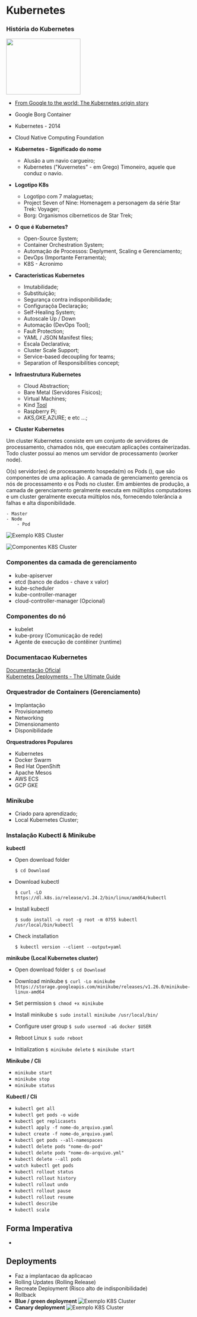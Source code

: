 # Kubernetes

### História do Kubernetes
   <img src="https://download.logo.wine/logo/Kubernetes/Kubernetes-Logo.wine.png" width="200" height="150">

 - [From Google to the world: The Kubernetes origin story](https://cloud.google.com/blog/products/containers-kubernetes/from-google-to-the-world-the-kubernetes-origin-story)
 - Google Borg Container
 - Kubernetes - 2014
 - Cloud Native Computing Foundation 
 - **Kubernetes - Significado do nome**
    - Alusão a um navio cargueiro;
    - Kubernetes ("Kuvernetes" - em Grego) Timoneiro, aquele que conduz o navio.

- **Logotipo K8s**
    - Logotipo com 7 malaguetas;
    - Project Seven of Nine: Homenagem a personagem da série Star Trek: Voyager;
    - Borg: Organismos ciberneticos de Star Trek;

- **O que é Kubernetes?**
    - Open-Source System;
    - Container Orchestration System;
    - Automação de Processos: Deplyment, Scaling e Gerenciamento; 
    - DevOps (Importante Ferramenta);
    - K8S - Acronimo

- **Caracteristicas Kubernetes**
    - Imutabilidade;
    - Substituição;
    - Segurança contra indisponibilidade;
    - Configuraçõa Declaração;
    - Self-Healing System;
    - Autoscale Up / Down
    - Automação (DevOps Tool);
    - Fault Protection;
    - YAML / JSON Manifest files;
    - Escala Declarativa;
    - Cluster Scale Support;
    - Service-based decoupling for teams;
    - Separation of Responsibilities concept;

- **Infraestrutura Kubernetes**
    - Cloud Abstraction;
    - Bare Metal (Servidores Fisicos);
    - Virtual Machines;
    - Kind [Tool](https://kind.sigs.k8s.io/)
    - Raspberry Pi;
    - AKS,GKE,AZURE; e etc ...; 
    
- **Cluster Kubernetes**

Um cluster Kubernetes consiste em um conjunto de servidores de processamento, chamados nós, que executam aplicações containerizadas. Todo cluster possui ao menos um servidor de processamento (worker node).

O(s) servidor(es) de processamento hospeda(m) os Pods (), que são componentes de uma aplicação. A camada de gerenciamento gerencia os nós de processamento e os Pods no cluster. Em ambientes de produção, a camada de gerenciamento geralmente executa em múltiplos computadores e um cluster geralmente executa múltiplos nós, fornecendo tolerância a falhas e alta disponibilidade.

    - Master
    - Node
        - Pod

![Exemplo K8S Cluster](https://miro.medium.com/v2/resize:fit:700/1*WHXv2Z0bBfC7GW4egoIwTw.png)

![Componentes K8S Cluster](https://kubernetes.io/images/docs/components-of-kubernetes.svg)


### Componentes da camada de gerenciamento

 - kube-apiserver
 - etcd (banco de dados - chave x valor)
 - kube-scheduler
 - kube-controller-manager
 - cloud-controller-manager (Opcional)
 
 ### Componentes do nó

  - kubelet 
  - kube-proxy (Comunicação de rede)
  - Agente de execução de contêiner (runtime)

 ### Documentacao Kubernetes

[Documentacão Oficial](https://kubernetes.io/pt-br/docs/concepts/overview/components/)  
[Kubernetes Deployments - The Ultimate Guide](https://semaphoreci.com/blog/kubernetes-deployment)

### Orquestrador de Containers (Gerenciamento)

- Implantação
- Provisionameto
- Networking
- Dimensionamento
- Disponibilidade

**Orquestradores Populares**

- Kubernetes
- Docker Swarm
- Red Hat OpenShift
- Apache Mesos
- AWS ECS
- GCP GKE

### Minikube

- Criado para aprendizado;
- Local Kubernetes Cluster;


### Instalação Kubectl & Minikube

**kubectl**

- Open download folder

    ```$ cd Download```

- Download kubectl

    ```$ curl -LO https://dl.k8s.io/release/v1.24.2/bin/linux/amd64/kubectl```

- Install kubectl

    ```$ sudo install -o root -g root -m 0755 kubectl /usr/local/bin/kubectl```

- Check installation

    ```$ kubectl version --client --output=yaml``` 

**minikube (Local Kubernetes cluster)** 

- Open download folder 
    ```$ cd Download```

- Download minikube
    ```$ curl -Lo minikube https://storage.googleapis.com/minikube/releases/v1.26.0/minikube-linux-amd64```

- Set permission
    ```$ chmod +x minikube```

- Install minikube
    ```$ sudo install minikube /usr/local/bin/```

- Configure user group
    ```$ sudo usermod -aG docker $USER```

- Reboot Linux
    ```$ sudo reboot```

- Initialization
    ```$ minikube delete```
    ```$ minikube start```

 **Minikube / Cli**

- ```minikube start```
- ```minikube stop```
- ```minikube status```

 **Kubectl / Cli**

- ```kubectl get all```
- ```kubectl get pods -o wide```
- ```kubectl get replicasets```
- ```kubectl apply -f nome-do_arquivo.yaml```
- ```kubect create -f nome-do_arquivo.yaml```
- ```kubectl get pods --all-namespaces```
- ```kubectl delete pods "nome-do-pod"```
- ```kubectl delete pods "nome-do-arquivo.yml"```
- ```kubectl delete --all pods```
- ```watch kubectl get pods```
- ```kubectl rollout status```
- ```kubectl rollout history```
- ```kubectl rollout undo```
- ```kubectl rollout pause```
- ```kubectl rollout resume```
- ```kubectl describe```
- ```kubectl scale```


## Forma Imperativa

- 

## Deployments
- Faz a implantacao da aplicacao
- Rolling Updates (Rolling Release)
- Recreate Deployment (Risco alto de indisponibilidade)
- Rollback
- **Blue / green deployment**
    ![Exemplo K8S Cluster](https://semaphoreci.com/wp-content/uploads/2019/07/Blue-green-deployment@2x.png)
- **Canary deployment**
    ![Exemplo K8S Cluster](https://semaphoreci.com/wp-content/uploads/2019/07/Canary-deployment@2x.png)






